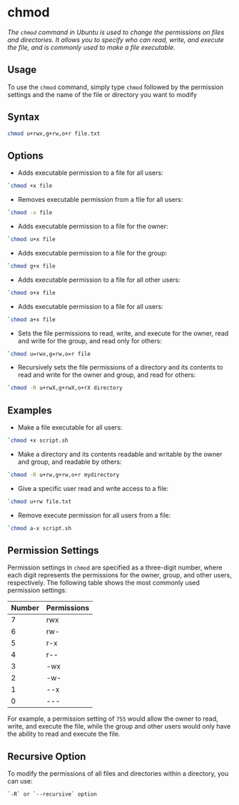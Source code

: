 # chmod

*The `chmod` command in Ubuntu is used to change the permissions on files and directories. It allows you to specify who can read, write, and execute the file, and is commonly used to make a file executable.*

## Usage

To use the `chmod` command, simply type `chmod` followed by the permission settings and the name of the file or directory you want to modify

## Syntax

```bash
chmod u+rwx,g+rw,o+r file.txt
```

## Options

- Adds executable permission to a file for all users:

```bash
`chmod +x file
```

- Removes executable permission from a file for all users:

```bash
`chmod -x file
```

- Adds executable permission to a file for the owner:

```bash
`chmod u+x file
```

- Adds executable permission to a file for the group:
```bash
`chmod g+x file
```

- Adds executable permission to a file for all other users:
```bash
`chmod o+x file
```

- Adds executable permission to a file for all users:
```bash
`chmod a+x file
```

- Sets the file permissions to read, write, and execute for the owner, read and write for the group, and read only for others:

```bash
`chmod u=rwx,g=rw,o=r file
```

- Recursively sets the file permissions of a directory and its contents to read and write for the owner and group, and read for others:

```bash
`chmod -R u+rwX,g+rwX,o+rX directory
```

## Examples

- Make a file executable for all users:

```bash
`chmod +x script.sh
```

- Make a directory and its contents readable and writable by the owner and group, and readable by others:

```bash
`chmod -R u+rw,g+rw,o+r mydirectory
```

- Give a specific user read and write access to a file:

```bash
`chmod u+rw file.txt
```

- Remove execute permission for all users from a file:

```bash
`chmod a-x script.sh
```

## Permission Settings

Permission settings in `chmod` are specified as a three-digit number, where each digit represents the permissions for the owner, group, and other users, respectively. The following table shows the most commonly used permission settings:

| Number | Permissions |
| ------ | ----------- |
| 7      | rwx         |
| 6      | rw-         |
| 5      | r-x         |
| 4      | r--         |
| 3      | -wx         |
| 2      | -w-         |
| 1      | --x         |
| 0      | ---         |

For example, a permission setting of `755` would allow the owner to read, write, and execute the file, while the group and other users would only have the ability to read and execute the file.

## Recursive Option

To modify the permissions of all files and directories within a directory, you can use:

```bash
`-R` or `--recursive` option
```
